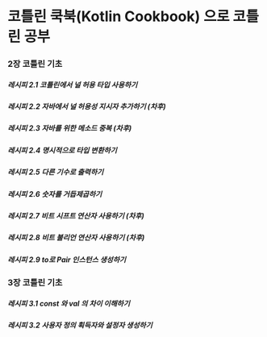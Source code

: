 # 코틀린 쿡북(Kotlin Cookbook) 으로 코틀린 공부

### 2장 코틀린 기초
##### 레시피 2.1 코틀린에서 널 허용 타입 사용하기
##### 레시피 2.2 자바에서 널 허용성 지시자 추가하기 (차후)
##### 레시피 2.3 자바를 위한 메소드 중복 (차후)
##### 레시피 2.4 명시적으로 타입 변환하기
##### 레시피 2.5 다른 기수로 출력하기
##### 레시피 2.6 숫자를 거듭제곱하기
##### 레시피 2.7 비트 시프트 연산자 사용하기 (차후)
##### 레시피 2.8 비트 불리언 연산자 사용하기 (차후)
##### 레시피 2.9 to로 Pair 인스턴스 생성하기

### 3장 코틀린 기초
##### 레시피 3.1 const 와 val 의 차이 이해하기
##### 레시피 3.2 사용자 정의 획득자와 설정자 생성하기
